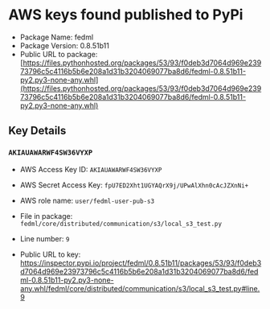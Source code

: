 # AWS keys found published to PyPi

* Package Name: fedml
* Package Version: 0.8.51b11
* Public URL to package: [https://files.pythonhosted.org/packages/53/93/f0deb3d7064d969e23973796c5c4116b5b6e208a1d31b3204069077ba8d6/fedml-0.8.51b11-py2.py3-none-any.whl](https://files.pythonhosted.org/packages/53/93/f0deb3d7064d969e23973796c5c4116b5b6e208a1d31b3204069077ba8d6/fedml-0.8.51b11-py2.py3-none-any.whl)

## Key Details

### `AKIAUAWARWF4SW36VYXP`

* AWS Access Key ID: `AKIAUAWARWF4SW36VYXP`
* AWS Secret Access Key: `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` 
* AWS role name: `user/fedml-user-pub-s3`
* File in package: `fedml/core/distributed/communication/s3/local_s3_test.py`
* Line number: `9`

* Public URL to key: https://inspector.pypi.io/project/fedml/0.8.51b11/packages/53/93/f0deb3d7064d969e23973796c5c4116b5b6e208a1d31b3204069077ba8d6/fedml-0.8.51b11-py2.py3-none-any.whl/fedml/core/distributed/communication/s3/local_s3_test.py#line.9


